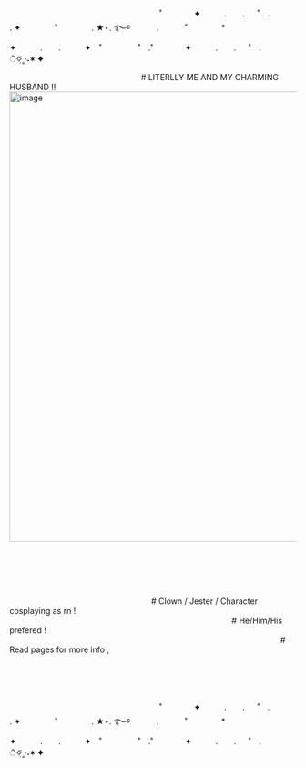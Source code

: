 
                             ˚　　　　✦　　　.　　. 　 ˚　.　　　　　 . ✦　　　 　˚　　　　 . ★⋆. ࿐࿔ 
　　　.   　　˚　　 　　*　　 　　✦　　　.　　.　　　✦　˚ 　　　　 ˚　.˚　　　　✦　　　.　　. 　 ˚　.　　　　 　　 　　　　        ੈ✧̣̇˳·˖✶   ✦　　


                          # LITERLLY ME AND MY CHARMING HUSBAND !!
                             <img width="807" height="789" alt="image" src="https://github.com/user-attachments/assets/a30215dc-8254-4c2f-b776-5ab04d7f07a5" />



                                                                                                                                                                              

                            # Clown / Jester / Character cosplaying as rn !
                                         
                                           # He/Him/His prefered !                              
                                                     # Read pages for more info , 
                                                                                                                                                      

                             ˚　　　　✦　　　.　　. 　 ˚　.　　　　　 . ✦　　　 　˚　　　　 . ★⋆. ࿐࿔ 
　　　.   　　˚　　 　　*　　 　　✦　　　.　　.　　　✦　˚ 　　　　 ˚　.˚　　　　✦　　　.　　. 　 ˚　.　　　　 　　 　　　　        ੈ✧̣̇˳·˖✶   ✦　　
